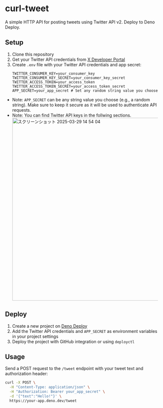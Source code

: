 # curl-tweet

A simple HTTP API for posting tweets using Twitter API v2. Deploy to Deno Deploy.

## Setup

1. Clone this repository
2. Get your Twitter API credentials from [X Developer Portal](https://developer.x.com/en/portal/dashboard)
3. Create `.env` file with your Twitter API credentials and app secret:
    ```env
    TWITTER_CONSUMER_KEY=your_consumer_key
    TWITTER_CONSUMER_KEY_SECRET=your_consumer_key_secret
    TWITTER_ACCESS_TOKEN=your_access_token
    TWITTER_ACCESS_TOKEN_SECRET=your_access_token_secret
    APP_SECRET=your_app_secret # Set any random string value you choose
    ```

- Note: `APP_SECRET` can be any string value you choose (e.g., a random string). Make sure to keep it secure as it will be used to authenticate API requests.
- Note: You can find Twitter API keys in the follwing sections.  
    <img width="600" alt="スクリーンショット 2025-03-29 14 54 04" src="https://github.com/user-attachments/assets/8ca303b8-9875-45b6-bcec-a706363605d4" />

## Deploy

1. Create a new project on [Deno Deploy](https://deno.com/deploy)
2. Add the Twitter API credentials and `APP_SECRET` as environment variables in your project settings
3. Deploy the project with GitHub integration or using `deployctl`

## Usage

Send a POST request to the `/tweet` endpoint with your tweet text and authorization header:

```bash
curl -X POST \
  -H "Content-Type: application/json" \
  -H "Authorization: Bearer your_app_secret" \
  -d '{"text":"Hello!"}' \
  https://your-app.deno.dev/tweet
```
